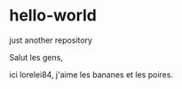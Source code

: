 # hello-world
just another repository

Salut les gens,

ici lorelei84, j'aime les bananes et les poires.

